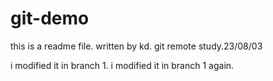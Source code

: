 # git-demo
this is a readme file.
written by kd.
git remote study.23/08/03

i modified it in branch 1.
i modified it in branch 1 again.
